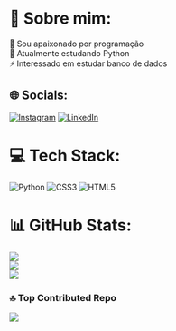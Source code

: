 # 💫 Sobre mim:
🔭 Sou apaixonado por programação<br>🌱 Atualmente estudando Python<br>⚡ Interessado em estudar banco de dados


## 🌐 Socials:
[![Instagram](https://img.shields.io/badge/Instagram-%23E4405F.svg?logo=Instagram&logoColor=white)](https://instagram.com/https://www.instagram.com/rodrigorocha.dev/) [![LinkedIn](https://img.shields.io/badge/LinkedIn-%230077B5.svg?logo=linkedin&logoColor=white)](https://linkedin.com/in/https://www.linkedin.com/in/rodrigo-rocha-8756741a7/) 

# 💻 Tech Stack:
![Python](https://img.shields.io/badge/python-3670A0?style=plastic&logo=python&logoColor=ffdd54) ![CSS3](https://img.shields.io/badge/css3-%231572B6.svg?style=plastic&logo=css3&logoColor=white) ![HTML5](https://img.shields.io/badge/html5-%23E34F26.svg?style=plastic&logo=html5&logoColor=white)
# 📊 GitHub Stats:
![](https://github-readme-stats.vercel.app/api?username=SpectorPrime&theme=vision-friendly-dark&hide_border=false&include_all_commits=true&count_private=true)<br/>
![](https://github-readme-streak-stats.herokuapp.com/?user=SpectorPrime&theme=vision-friendly-dark&hide_border=false)<br/>
![](https://github-readme-stats.vercel.app/api/top-langs/?username=SpectorPrime&theme=vision-friendly-dark&hide_border=false&include_all_commits=true&count_private=true&layout=compact)

### 🔝 Top Contributed Repo
![](https://github-contributor-stats.vercel.app/api?username=SpectorPrime&limit=5&theme=radical&combine_all_yearly_contributions=true)

<!-- Proudly created with GPRM ( https://gprm.itsvg.in ) -->
